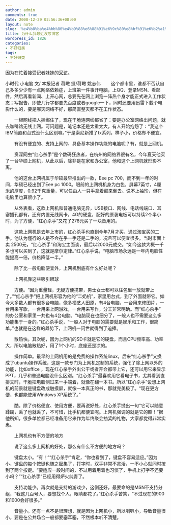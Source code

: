 ```yaml
---
author: admin
comments: true
date: 2008-12-29 02:56:36+00:00
layout: note
slug: '%e4%b8%ba%e4%bb%80%e4%b9%88%e6%88%91%e6%9c%80%e8%bf%91%e6%b2%a1%e5%86%99%e5%8d%9a%e5%ae%a2'
title: 为什么我最近没写博客
wordpress_id: 1826
categories:
- 不好归类
tags:
- 不好归类
---
```


因为在忙着接受记者妹妹的[采访](http://csjr.zjol.com.cn/html/2008-12/26/content_4289492.htm)。

小时代 小电脑
文/ 本报记者 蒋瞰 摄/蒋瞰 姚志伟
　　这个都市里，谁都不否认自己多多少少有一点网络依赖症，上班第一件事开电脑，上QQ、登录MSN、看邮件，然后再看新闻、上开心网，总要先在网上浏览一阵热个身才能正式进入工作状态；写报告，即使几行字都要先百度或者google一下，同时还要用迅雷下载个电影什么的，要是哪天网络不好，那简直整天都不在工作状态。

　　一根网线把人捆绑住了，现在干脆连网线都省了：要是办公室网络出问题，就去咖啡馆无线上网。可问题是，笔记本还是太重太大，有人开始抱怨了：“我这个IBM简直和台式没什么区别嘛。”于是索尼新推了tx系列，样子小，价格却不便宜。

　　有没有便宜的、支持上网的、具备基本操作功能的电脑呢？有，就是上网机。

　　资深网虫“红心杀手”是个数码狂热者，在杭州的网络界很有名，今年夏天他买了一台华硕上网机，从此以后，除非是在家和办公室，他和这个上网机就形影不离。

　　他的这台上网机属于华硕最早推出的一款，Eee pc 700，而不到一年的时间，华硕已经出到了Eee pc 1000。眼前的上网机机身为白色，屏幕7英寸，4厘米的厚度，0.92千克重量，可以任由人一只手拿着颠来倒去。说不上袖珍，但在电脑里也算很小了。

　　从外表看，这款上网机和普通电脑无异，USB接口、网线、电话线端口、耳塞插孔都有，还有内置无线网卡，4G的硬盘，配好的原装电板可以持续2个半小时，为了方便，“红心杀手”又花了278元买了一块备用的。

　　这款上网机是去年上市的，红心杀手也直到今年7月才买，通过淘宝买的二手。他认为懂行的人是不会在乎一手还是二手的，况且可以便宜很多。当时市面上卖 2500元，“红心杀手”和淘宝主面谈，最后以2000元成交。“如今这款大概一千多也可以买到了，这就是摩尔定律。”红心杀手说，“电脑市场永远是一年内电脑性能提高一倍，价格降低一半。”

　　除了比一般电脑便宜外，上网机到底有什么好处呢？

　　上网机靠这些吸引眼球

　　方便。“因为重量轻，无疑方便携带，男士女士都可以往包里一放就带上了。”“红心杀手”把上网机形容为他的“二奶机”，家里用台式，到了外面就带它。如今大多数人都有很多台电脑，像多栖艺人田原，有4台电脑，一台用来修图片，一台用来写歌，一台用来上网游戏，一台用来写作，分工非常明确。而“红心杀手” 的办公室和家里一共也有4台电脑。“电脑现在也细分了，一般人也不需要这么多功能集于一身的。”红心杀手说，“一般人对于电脑的需要就是娱乐和工作，很简单。”也就是在这样的趋势下，上网机一问世就得到了追捧。

　　散热快。其次呢，因为上网机的SD卡就是它的硬盘，而且CPU频率高、功率大，所以电脑散热好，用了1个小时，底座还是凉的。

　　操作简单。最早的上网机用的是免费的操作系统linux，后来“红心杀手”又换成了ubuntu操作系统，这是一款专门为上网机定制的系统，强化了除上网以外的功能，比如office ，现在红心杀手外出公干或者开会都带上它，还可以用它来显示PPT，几乎和普通电脑没什么区别。“红心杀手”最喜欢用它看电子书，尤其看到直排文时，干脆把电脑侧过来一手端着，就像在翻一本书。所以“红心杀手”设想上网机的前景就是键盘改成触摸屏，就像一本真正的书，那就完美极了。“现在更方便，也都能使用Windows XP系统了。”

　　酷。除了价格便宜、使用方便，要再说好处，红心杀手抛出一句“它可以随意蹂躏，丢了也就丢了，不可惜，比手机都便宜呢。上网机强调的就是它的酷！”据他所知，很多单位都已经准备用它来作为年终聚会抽奖的礼物，大家都觉得非常实惠。

　　上网机也有不方便的地方

　　说了这么多上网机的好处，那么有什么不方便的地方吗？

　　键盘太小。“有！”“红心杀手”肯定，“你也看到了，键盘不容易适应。”因为小，键盘的每个按键也随之密集了，打字时，双手非常不灵活，一不小心就同时按到了两个按键。“要适应一段时间的，不过用着用着也习惯了，手机上打字不还要小吗？”“红心杀手”已经用得炉火纯青了。

　　支持功能少。再次就是支持的游戏少，这倒还好，最要命的是MSN不支持分组，“我这几百号人，要想找个人，眼睛都花了。”红心杀手苦笑，“不过现在的900和1000会好很多。”

　　音量小。还有一点不是很理想，就是因为上网机小，所以喇叭小，导致音量很小，要是在公共场合一般都要塞耳塞，不然根本听不清楚。
